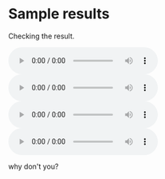 # Sample results
Checking the result.

<audio controls="controls">
  <source type="audio/wav" src="audio/G2M_S1(three).wav"></source>
  <p>source.</p>
</audio>
<audio controls="controls">
  <source type="audio/wav" src="audio/G2M_T1(three).wav"></source>
  <p>target.</p>
</audio>
<audio controls="controls">
  <source type="audio/wav" src="audio/G2M_P1(three).wav"></source>
  <p>predict.</p>
</audio>

<audio controls="controls">
  <source type="audio/wav" src="audio/output_ckpt300_testset_0th_.wav"></source>  
  <p>hi2.</p>
</audio>

why don't you?
